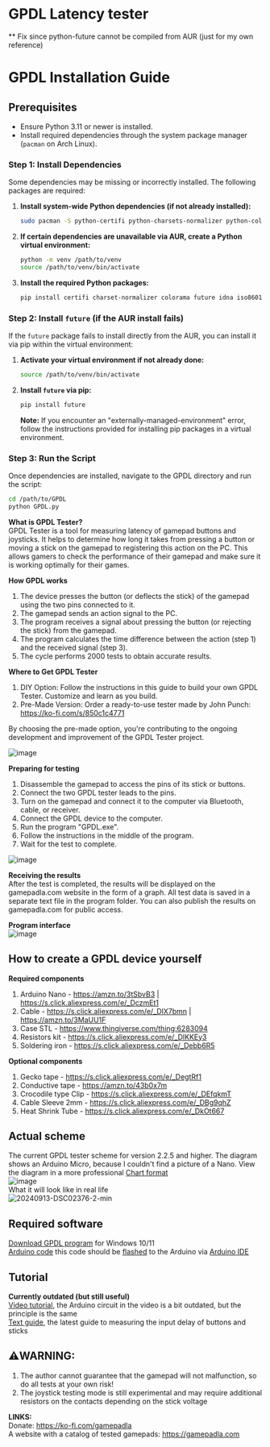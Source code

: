 # GPDL Latency tester

** Fix since python-future cannot be compiled from AUR (just for my own reference)


# GPDL Installation Guide

## Prerequisites
- Ensure Python 3.11 or newer is installed.
- Install required dependencies through the system package manager (`pacman` on Arch Linux).

### Step 1: Install Dependencies
Some dependencies may be missing or incorrectly installed. The following packages are required:

1. **Install system-wide Python dependencies (if not already installed):**

   ```bash
   sudo pacman -S python-certifi python-charsets-normalizer python-colorama python-future python-idna python-iso8601 python-numpy python-pygame python-pyserial python-pyyaml python-requests python-serial python-tqdm python-urllib3
   ```

2. **If certain dependencies are unavailable via AUR, create a Python virtual environment:**

   ```bash
   python -m venv /path/to/venv
   source /path/to/venv/bin/activate
   ```

3. **Install the required Python packages:**

   ```bash
   pip install certifi charset-normalizer colorama future idna iso8601 numpy pygame pyserial PyYAML requests serial tqdm urllib3
   ```

### Step 2: Install `future` (if the AUR install fails)
If the `future` package fails to install directly from the AUR, you can install it via pip within the virtual environment:

1. **Activate your virtual environment if not already done:**

   ```bash
   source /path/to/venv/bin/activate
   ```

2. **Install `future` via pip:**

   ```bash
   pip install future
   ```

   **Note:** If you encounter an "externally-managed-environment" error, follow the instructions provided for installing pip packages in a virtual environment.

### Step 3: Run the Script
Once dependencies are installed, navigate to the GPDL directory and run the script:

```bash
cd /path/to/GPDL
python GPDL.py
```


**What is GPDL Tester?**  
GPDL Tester is a tool for measuring latency of gamepad buttons and joysticks. It helps to determine how long it takes from pressing a button or moving a stick on the gamepad to registering this action on the PC. This allows gamers to check the performance of their gamepad and make sure it is working optimally for their games.  

**How GPDL works**  
1. The device presses the button (or deflects the stick) of the gamepad using the two pins connected to it.
3. The gamepad sends an action signal to the PC.
4. The program receives a signal about pressing the button (or rejecting the stick) from the gamepad.
5. The program calculates the time difference between the action (step 1) and the received signal (step 3).
6. The cycle performs 2000 tests to obtain accurate results.

**Where to Get GPDL Tester**  
1. DIY Option: Follow the instructions in this guide to build your own GPDL Tester. Customize and learn as you build.
2. Pre-Made Version: Order a ready-to-use tester made by John Punch: https://ko-fi.com/s/850c1c4771

By choosing the pre-made option, you're contributing to the ongoing development and improvement of the GPDL Tester project.

![image](https://github.com/user-attachments/assets/2f5dc737-cd30-4101-bacd-b26d53251c3e)

**Preparing for testing**  
1. Disassemble the gamepad to access the pins of its stіck or buttons.
2. Connect the two GPDL tester leads to the pins.
3. Turn on the gamepad and connect it to the computer via Bluetooth, cable, or receiver.
4. Connect the GPDL device to the computer.
5. Run the program "GPDL.exe".
6. Follow the instructions in the middle of the program.
7. Wait for the test to complete.

![image](https://github.com/cakama3a/GPDL/assets/15096106/7b21cc91-586f-4afc-82be-c4194e565790)  

**Receiving the results**  
After the test is completed, the results will be displayed on the gamepadla.com website in the form of a graph. All test data is saved in a separate text file in the program folder. You can also publish the results on gamepadla.com for public access.  

**Program interface**  
![image](https://github.com/cakama3a/GPDL/assets/15096106/f36c402c-d134-44ec-a0d6-25c60e4cc688)

## How to create a GPDL device yourself
**Required components**
1. Arduino Nano - https://amzn.to/3tSbvB3 | https://s.click.aliexpress.com/e/_DczmEt1
2. Cable - https://s.click.aliexpress.com/e/_DlX7bmn | https://amzn.to/3MaUU1F
3. Case STL - https://www.thingiverse.com/thing:6283094
4. Resistors kit - https://s.click.aliexpress.com/e/_DlKKEy3
5. Soldering iron - https://s.click.aliexpress.com/e/_Debb6R5
   
**Optional components**  
1. Gecko tape - https://s.click.aliexpress.com/e/_DegtRf1
2. Conductive tape - https://amzn.to/43b0x7m
3. Crocodile type Clip - https://s.click.aliexpress.com/e/_DEfqkmT
4. Cable Sleeve 2mm - https://s.click.aliexpress.com/e/_DBg9qhZ
5. Heat Shrink Tube - https://s.click.aliexpress.com/e/_DkOt667

## Actual scheme
The current GPDL tester scheme for version 2.2.5 and higher. The diagram shows an Arduino Micro, because I couldn't find a picture of a Nano. View the diagram in a more professional [Chart format](https://wokwi.com/projects/404185236840396801)  
![image](https://github.com/user-attachments/assets/a04ac64a-1dc5-4e2e-bec9-8d100f0c104b)  
What it will look like in real life  
![20240913-DSC02376-2-min](https://github.com/user-attachments/assets/e2e684c4-c70a-4593-8277-a309fddfc6f2)  


## Required software
[Download GPDL program](https://github.com/cakama3a/GPDL/tree/StickTest/dist) for Windows 10/11  
[Arduino code](https://github.com/cakama3a/GPDL/blob/StickTest/Arduino.ino) this code should be [flashed](https://gamepadla.com/updating-gpdl-firmware.pdl) to the Arduino via [Arduino IDE](https://www.arduino.cc/en/software/)  

## Tutorial
**Currently outdated (but still useful)**  
[Video tutorial](https://www.youtube.com/watch?v=epm2li1hrK8), the Arduino circuit in the video is a bit outdated, but the principle is the same  
[Text guide](https://gamepadla.com/a-guide-to-using-a-gpdl-tester-to-measure-gamepad-latency.pdl), the latest guide to measuring the input delay of buttons and sticks  



## ⚠️WARNING:
1. The author cannot guarantee that the gamepad will not malfunction, so do all tests at your own risk!  
2. The joystick testing mode is still experimental and may require additional resistors on the contacts depending on the stick voltage  

**LINKS:**  
Donate: https://ko-fi.com/gamepadla  
A website with a catalog of tested gamepads: https://gamepadla.com  
